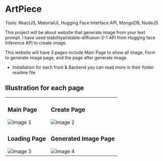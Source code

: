 ﻿# ArtPiece

Tools: ReactJS, MaterialUI, Hugging Face Interface API, MongoDB, NodeJS

This project will be about website that generate image from your text prompt. I have used stabilityai/stable-diffusion-2-1 API from Hugging face Inference API to create image. 

This website will have 3 pages include Main Page to show all image, Form to generate image page, and the page after generate image. 

* Installation for each front & Backend you can read more in their folder readme file

## Illustration for each page
<!-- Create a table with 2 rows and 2 columns -->
<table>
  <tr>
    <!-- Each cell in the table represents an image -->
    <td>
      <h3>Main Page</h3>
      <img src="https://github.com/WinRafaelx/Web_GenImage/assets/120245459/dd42aba7-4214-4fa6-83d0-105c9c505a6e" alt="Image 1"></td>
    <td>
      <h3>Create Page</h3>
      <img src="https://github.com/WinRafaelx/Web_GenImage/assets/120245459/8b7438bd-2481-4450-90ba-ec83319732cf" alt="Image 2"></td>
  </tr>
  <tr>
    <td>
      <h3>Loading Page</h3>
      <img src="https://github.com/WinRafaelx/Web_GenImage/assets/120245459/31d2d1be-84c0-4ae7-8afc-66cf4a692dfb" alt="Image 3"></td>
    <td>
      <h3>Generated Image Page</h3>
      <img src="https://github.com/WinRafaelx/Web_GenImage/assets/120245459/286ea0bd-43fd-49db-9804-7e6b0e18d0d4" alt="Image 4"></td>
  </tr>

</table>
